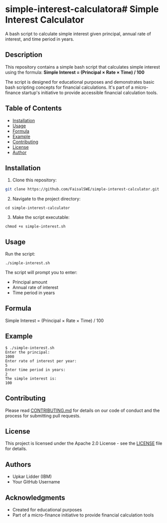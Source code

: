 # simple-interest-calculatora# Simple Interest Calculator

A bash script to calculate simple interest given principal, annual rate of interest, and time period in years.

## Description

This repository contains a simple bash script that calculates simple interest using the formula:
**Simple Interest = (Principal × Rate × Time) / 100**

The script is designed for educational purposes and demonstrates basic bash scripting concepts for financial calculations. It's part of a micro-finance startup's initiative to provide accessible financial calculation tools.

## Table of Contents

- [Installation](#installation)
- [Usage](#usage)
- [Formula](#formula)
- [Example](#example)
- [Contributing](#contributing)
- [License](#license)
- [Author](#author)

## Installation

1. Clone this repository:
  ```bash
  git clone https://github.com/FaisalSWE/simple-interest-calculator.git
```
2. Navigate to the project directory:
```
cd simple-interest-calculator
```
3. Make the script executable:
```
chmod +x simple-interest.sh
```
## Usage

Run the script:
```
./simple-interest.sh
```
The script will prompt you to enter:
- Principal amount
- Annual rate of interest
- Time period in years

## Formula

Simple Interest = (Principal × Rate × Time) / 100

## Example
```
$ ./simple-interest.sh
Enter the principal:
1000
Enter rate of interest per year:
5
Enter time period in years:
2
The simple interest is:
100
```
## Contributing

Please read [CONTRIBUTING.md](CONTRIBUTING.md) for details on our code of conduct and the process for submitting pull requests.

## License

This project is licensed under the Apache 2.0 License - see the [LICENSE](LICENSE) file for details.

## Authors

- Upkar Lidder (IBM)
- Your GitHub Username

## Acknowledgments

- Created for educational purposes
- Part of a micro-finance initiative to provide financial calculation tools
